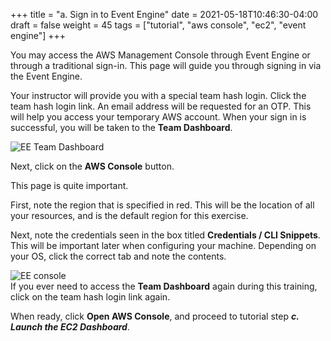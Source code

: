 +++
title = "a. Sign in to Event Engine"
date = 2021-05-18T10:46:30-04:00
draft = false
weight = 45 
tags = ["tutorial", "aws console", "ec2", "event engine"]
+++

You may access the AWS Management Console through Event Engine or through a traditional sign-in. This page will guide you through signing in via the Event Engine.  
  
Your instructor will provide you with a special team hash login. 
Click the team hash login link. An email address will be requested for an OTP. This will help you access your temporary AWS account. When your sign in is successful, you will be taken to the **Team Dashboard**. 
  
![EE Team Dashboard](/images/hpc-aws-parallelcluster-workshop/EE_Dashboard.png)  
    
Next, click on the **AWS Console** button.  

This page is quite important.  
  
First, note the region that is specified in red. This will be the location of all your resources, and is the default region for this exercise.  
  
Next, note the credentials seen in the box titled **Credentials / CLI Snippets**. This will be important later when configuring your machine. Depending on your OS, click the correct tab and note the contents. 
  
![EE console](/images/hpc-aws-parallelcluster-workshop/EE_console_login.png)  
If you ever need to access the **Team Dashboard** again during this training, click on the team hash login link again.  
   
When ready, click **Open AWS Console**, and proceed to tutorial step ***c. Launch the EC2 Dashboard***. 
